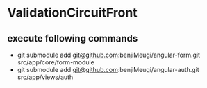 # ValidationCircuitFront

## execute following commands
- git submodule add git@github.com:benjiMeugi/angular-form.git src/app/core/form-module
- git submodule add git@github.com:benjiMeugi/angular-auth.git src/app/views/auth
